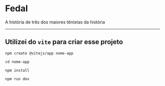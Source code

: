 # Fedal
 A história de três dos maiores tênistas da história

___
## Utilizei do `vite` para criar esse projeto

`npm create @vitejs/app nome-app`

`cd nome-app`

`npm install`

`npm run dev`
